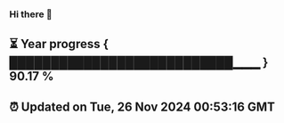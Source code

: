 ### Hi there 👋
⏳ Year progress { ███████████████████████████▁▁▁ } 90.17 %
---
⏰ Updated on Tue, 26 Nov 2024 00:53:16 GMT
---
